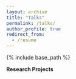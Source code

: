 ```yaml
---
layout: archive
title: "Talks"
permalink: /talks/
author_profile: true
redirect_from:
  - /resume
---
```


{% include base_path %}

**Research Projects**
